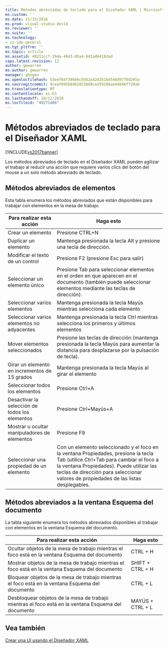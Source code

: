 ```yaml
---
title: Métodos abreviados de teclado para el Diseñador XAML | Microsoft Docs
ms.custom: ''
ms.date: 11/15/2016
ms.prod: visual-studio-dev14
ms.reviewer: ''
ms.suite: ''
ms.technology:
- vs-ide-general
ms.tgt_pltfrm: ''
ms.topic: article
ms.assetid: 40211cc7-294a-4943-85a4-941ad6418dad
caps.latest.revision: 12
author: gewarren
ms.author: gewarren
manager: ghogen
ms.openlocfilehash: 53eef64f396b6c9362a42d351bd546d97f8d205a
ms.sourcegitcommit: 9ceaf69568d61023868ced59108ae4dd46f720ab
ms.translationtype: MT
ms.contentlocale: es-ES
ms.lasthandoff: 10/12/2018
ms.locfileid: "49271406"
---
```

# <a name="keyboard-shortcuts--for-xaml-designer"></a>Métodos abreviados de teclado para el Diseñador XAML
[!INCLUDE[vs2017banner](../includes/vs2017banner.md)]

Los métodos abreviados de teclado en el Diseñador XAML pueden agilizar el trabajo al reducir una acción que requiere varios clics del botón del mouse a un solo método abreviado de teclado.  
  
## <a name="element-shortcuts"></a>Métodos abreviados de elementos  
 Esta tabla enumera los métodos abreviados que están disponibles para trabajar con elementos en la mesa de trabajo.  
  
|**Para realizar esta acción**|**Haga esto**|  
|--------------------------------|-----------------|  
|Crear un elemento|Presione CTRL+N|  
|Duplicar un elemento|Mantenga presionada la tecla Alt y presione una tecla de dirección.|  
|Modificar el texto de un control|Presione F2 (presione Esc para salir)|  
|Seleccionar un elemento único|Presione Tab para seleccionar elementos en el orden en que aparecen en el documento (también puede seleccionar elementos mediante las teclas de dirección).|  
|Seleccionar varios elementos|Mantenga presionada la tecla Mayús mientras selecciona cada elemento|  
|Seleccionar varios elementos no adyacentes|Mantenga presionada la tecla Ctrl mientras selecciona los primeros y últimos elementos|  
|Mover elementos seleccionados|Presione las teclas de dirección (mantenga presionada la tecla Mayús para aumentar la distancia para desplazarse por la pulsación de tecla).|  
|Girar un elemento en incrementos de 15 grados|Mantenga presionada la tecla Mayús al girar el elemento|  
|Seleccionar todos los elementos|Presione Ctrl+A|  
|Desactivar la selección de todos los elementos|Presione Ctrl+Mayús+A|  
|Mostrar u ocultar manipuladores de elementos|Presione F9|  
|Seleccionar una propiedad de un elemento|Con un elemento seleccionado y el foco en la ventana Propiedades, presione la tecla Tab (utilice Ctrl+Tab para cambiar el foco a la ventana Propiedades). Puede utilizar las teclas de dirección para seleccionar valores de propiedades de las listas desplegables.|  
  
## <a name="document-outline-window-shortcuts"></a>Métodos abreviados a la ventana Esquema del documento  
 La tabla siguiente enumera los métodos abreviados disponibles al trabajar con elementos en la ventana Esquema del documento.  
  
|**Para realizar esta acción**|**Haga esto**|  
|--------------------------------|-----------------|  
|Ocultar objetos de la mesa de trabajo mientras el foco está en la ventana Esquema del documento|CTRL + H|  
|Mostrar objetos de la mesa de trabajo mientras el foco está en la ventana Esquema del documento|SHIFT + CTRL + H|  
|Bloquear objetos de la mesa de trabajo mientras el foco está en la ventana Esquema del documento|CTRL + L|  
|Desbloquear objetos de la mesa de trabajo mientras el foco está en la ventana Esquema del documento|MAYÚS + CTRL + L|  
  
## <a name="see-also"></a>Vea también  
 [Crear una UI usando el Diseñador XAML](../designers/creating-a-ui-by-using-xaml-designer-in-visual-studio.md)



